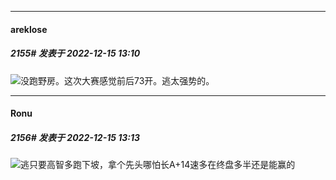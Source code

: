 

*****

####  areklose  
##### 2155#       发表于 2022-12-15 13:10

<img src="https://static.saraba1st.com/image/smiley/face2017/067.png" referrerpolicy="no-referrer">没跑野房。这次大赛感觉前后73开。逃太强势的。

*****

####  Ronu  
##### 2156#       发表于 2022-12-15 13:13

<img src="https://static.saraba1st.com/image/smiley/face2017/037.png" referrerpolicy="no-referrer">逃只要高智多跑下坡，拿个先头哪怕长A+14速多在终盘多半还是能赢的

